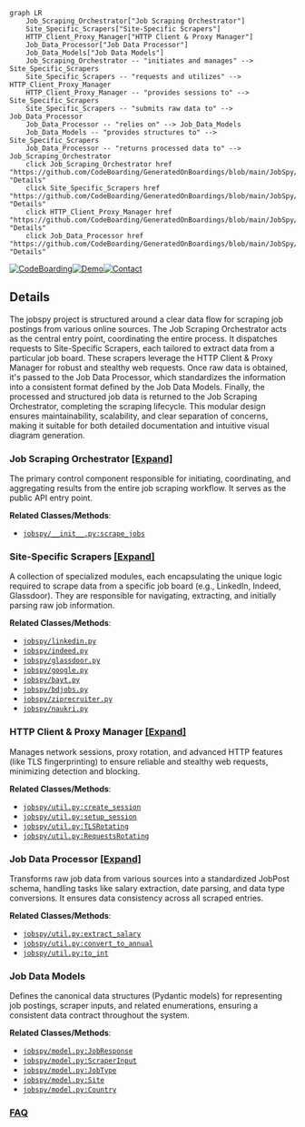 ```mermaid
graph LR
    Job_Scraping_Orchestrator["Job Scraping Orchestrator"]
    Site_Specific_Scrapers["Site-Specific Scrapers"]
    HTTP_Client_Proxy_Manager["HTTP Client & Proxy Manager"]
    Job_Data_Processor["Job Data Processor"]
    Job_Data_Models["Job Data Models"]
    Job_Scraping_Orchestrator -- "initiates and manages" --> Site_Specific_Scrapers
    Site_Specific_Scrapers -- "requests and utilizes" --> HTTP_Client_Proxy_Manager
    HTTP_Client_Proxy_Manager -- "provides sessions to" --> Site_Specific_Scrapers
    Site_Specific_Scrapers -- "submits raw data to" --> Job_Data_Processor
    Job_Data_Processor -- "relies on" --> Job_Data_Models
    Job_Data_Models -- "provides structures to" --> Site_Specific_Scrapers
    Job_Data_Processor -- "returns processed data to" --> Job_Scraping_Orchestrator
    click Job_Scraping_Orchestrator href "https://github.com/CodeBoarding/GeneratedOnBoardings/blob/main/JobSpy/Job_Scraping_Orchestrator.md" "Details"
    click Site_Specific_Scrapers href "https://github.com/CodeBoarding/GeneratedOnBoardings/blob/main/JobSpy/Site_Specific_Scrapers.md" "Details"
    click HTTP_Client_Proxy_Manager href "https://github.com/CodeBoarding/GeneratedOnBoardings/blob/main/JobSpy/HTTP_Client_Proxy_Manager.md" "Details"
    click Job_Data_Processor href "https://github.com/CodeBoarding/GeneratedOnBoardings/blob/main/JobSpy/Job_Data_Processor.md" "Details"
```

[![CodeBoarding](https://img.shields.io/badge/Generated%20by-CodeBoarding-9cf?style=flat-square)](https://github.com/CodeBoarding/GeneratedOnBoardings)[![Demo](https://img.shields.io/badge/Try%20our-Demo-blue?style=flat-square)](https://www.codeboarding.org/demo)[![Contact](https://img.shields.io/badge/Contact%20us%20-%20contact@codeboarding.org-lightgrey?style=flat-square)](mailto:contact@codeboarding.org)

## Details

The jobspy project is structured around a clear data flow for scraping job postings from various online sources. The Job Scraping Orchestrator acts as the central entry point, coordinating the entire process. It dispatches requests to Site-Specific Scrapers, each tailored to extract data from a particular job board. These scrapers leverage the HTTP Client & Proxy Manager for robust and stealthy web requests. Once raw data is obtained, it's passed to the Job Data Processor, which standardizes the information into a consistent format defined by the Job Data Models. Finally, the processed and structured job data is returned to the Job Scraping Orchestrator, completing the scraping lifecycle. This modular design ensures maintainability, scalability, and clear separation of concerns, making it suitable for both detailed documentation and intuitive visual diagram generation.

### Job Scraping Orchestrator [[Expand]](./Job_Scraping_Orchestrator.md)
The primary control component responsible for initiating, coordinating, and aggregating results from the entire job scraping workflow. It serves as the public API entry point.


**Related Classes/Methods**:

- <a href="https://github.com/speedyapply/JobSpy/blob/main/jobspy/__init__.py" target="_blank" rel="noopener noreferrer">`jobspy/__init__.py:scrape_jobs`</a>


### Site-Specific Scrapers [[Expand]](./Site_Specific_Scrapers.md)
A collection of specialized modules, each encapsulating the unique logic required to scrape data from a specific job board (e.g., LinkedIn, Indeed, Glassdoor). They are responsible for navigating, extracting, and initially parsing raw job information.


**Related Classes/Methods**:

- <a href="https://github.com/speedyapply/JobSpy/blob/main/jobspy/linkedin/__init__.py" target="_blank" rel="noopener noreferrer">`jobspy/linkedin.py`</a>
- <a href="https://github.com/speedyapply/JobSpy/blob/main/jobspy/indeed/__init__.py" target="_blank" rel="noopener noreferrer">`jobspy/indeed.py`</a>
- <a href="https://github.com/speedyapply/JobSpy/blob/main/jobspy/glassdoor/__init__.py" target="_blank" rel="noopener noreferrer">`jobspy/glassdoor.py`</a>
- <a href="https://github.com/speedyapply/JobSpy/blob/main/jobspy/google/__init__.py" target="_blank" rel="noopener noreferrer">`jobspy/google.py`</a>
- <a href="https://github.com/speedyapply/JobSpy/blob/main/jobspy/bayt/__init__.py" target="_blank" rel="noopener noreferrer">`jobspy/bayt.py`</a>
- <a href="https://github.com/speedyapply/JobSpy/blob/main/jobspy/bdjobs/__init__.py" target="_blank" rel="noopener noreferrer">`jobspy/bdjobs.py`</a>
- <a href="https://github.com/speedyapply/JobSpy/blob/main/jobspy/ziprecruiter/__init__.py" target="_blank" rel="noopener noreferrer">`jobspy/ziprecruiter.py`</a>
- <a href="https://github.com/speedyapply/JobSpy/blob/main/jobspy/naukri/__init__.py" target="_blank" rel="noopener noreferrer">`jobspy/naukri.py`</a>


### HTTP Client & Proxy Manager [[Expand]](./HTTP_Client_Proxy_Manager.md)
Manages network sessions, proxy rotation, and advanced HTTP features (like TLS fingerprinting) to ensure reliable and stealthy web requests, minimizing detection and blocking.


**Related Classes/Methods**:

- <a href="https://github.com/speedyapply/JobSpy/blob/main/jobspy/util.py" target="_blank" rel="noopener noreferrer">`jobspy/util.py:create_session`</a>
- <a href="https://github.com/speedyapply/JobSpy/blob/main/jobspy/util.py" target="_blank" rel="noopener noreferrer">`jobspy/util.py:setup_session`</a>
- <a href="https://github.com/speedyapply/JobSpy/blob/main/jobspy/util.py" target="_blank" rel="noopener noreferrer">`jobspy/util.py:TLSRotating`</a>
- <a href="https://github.com/speedyapply/JobSpy/blob/main/jobspy/util.py" target="_blank" rel="noopener noreferrer">`jobspy/util.py:RequestsRotating`</a>


### Job Data Processor [[Expand]](./Job_Data_Processor.md)
Transforms raw job data from various sources into a standardized JobPost schema, handling tasks like salary extraction, date parsing, and data type conversions. It ensures data consistency across all scraped entries.


**Related Classes/Methods**:

- <a href="https://github.com/speedyapply/JobSpy/blob/main/jobspy/util.py" target="_blank" rel="noopener noreferrer">`jobspy/util.py:extract_salary`</a>
- <a href="https://github.com/speedyapply/JobSpy/blob/main/jobspy/util.py" target="_blank" rel="noopener noreferrer">`jobspy/util.py:convert_to_annual`</a>
- <a href="https://github.com/speedyapply/JobSpy/blob/main/jobspy/util.py" target="_blank" rel="noopener noreferrer">`jobspy/util.py:to_int`</a>


### Job Data Models
Defines the canonical data structures (Pydantic models) for representing job postings, scraper inputs, and related enumerations, ensuring a consistent data contract throughout the system.


**Related Classes/Methods**:

- <a href="https://github.com/speedyapply/JobSpy/blob/main/jobspy/model.py" target="_blank" rel="noopener noreferrer">`jobspy/model.py:JobResponse`</a>
- <a href="https://github.com/speedyapply/JobSpy/blob/main/jobspy/model.py" target="_blank" rel="noopener noreferrer">`jobspy/model.py:ScraperInput`</a>
- <a href="https://github.com/speedyapply/JobSpy/blob/main/jobspy/model.py" target="_blank" rel="noopener noreferrer">`jobspy/model.py:JobType`</a>
- <a href="https://github.com/speedyapply/JobSpy/blob/main/jobspy/model.py" target="_blank" rel="noopener noreferrer">`jobspy/model.py:Site`</a>
- <a href="https://github.com/speedyapply/JobSpy/blob/main/jobspy/model.py" target="_blank" rel="noopener noreferrer">`jobspy/model.py:Country`</a>




### [FAQ](https://github.com/CodeBoarding/GeneratedOnBoardings/tree/main?tab=readme-ov-file#faq)